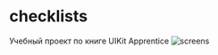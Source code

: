 # checklists
Учебный проект по книге UIKit Apprentice
![screens](https://user-images.githubusercontent.com/89964543/213978905-af20f48d-d8a3-4a57-bbab-2c68b199590f.png)
